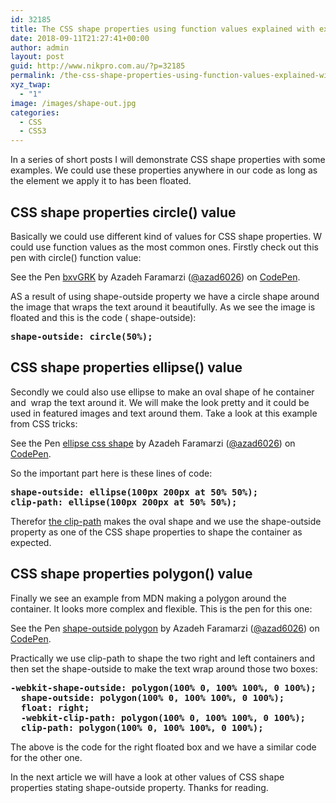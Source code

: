 ```yaml
---
id: 32185
title: The CSS shape properties using function values explained with examples part 1
date: 2018-09-11T21:27:41+00:00
author: admin
layout: post
guid: http://www.nikpro.com.au/?p=32185
permalink: /the-css-shape-properties-using-function-values-explained-with-examples-part-1/
xyz_twap:
  - "1"
image: /images/shape-out.jpg
categories:
  - CSS
  - CSS3
---
```

In a series of short posts I will demonstrate CSS shape properties with some examples. We could use these properties anywhere in our code as long as the element we apply it to has been floated.

## CSS shape properties circle() value

Basically we could use different kind of values for CSS shape properties. W could use function values as the most common ones. Firstly check out this pen with circle() function value:

<p data-height="265" data-theme-id="0" data-slug-hash="bxvGRK" data-default-tab="html,result" data-user="azad6026" data-pen-title="bxvGRK" class="codepen">
  See the Pen <a href="https://codepen.io/azad6026/pen/bxvGRK/">bxvGRK</a> by Azadeh Faramarzi (<a href="https://codepen.io/azad6026">@azad6026</a>) on <a href="https://codepen.io">CodePen</a>.
</p>

AS a result of using shape-outside property we have a circle shape around the image that wraps the text around it beautifully. As we see the image is floated and this is the code ( shape-outside):

<pre class="wp-block-preformatted"><strong>shape-outside: circle(50%);</strong></pre>

## CSS shape properties ellipse() value

Secondly we could also use ellipse to make an oval shape of he container and  wrap the text around it. We will make the look pretty and it could be used in featured images and text around them. Take a look at this example from CSS tricks:

<p data-height="400" data-theme-id="0" data-slug-hash="aaYzNJ" data-default-tab="html,result" data-user="azad6026" data-pen-title="ellipse css shape" class="codepen">
  See the Pen <a href="https://codepen.io/azad6026/pen/aaYzNJ/">ellipse css shape</a> by Azadeh Faramarzi (<a href="https://codepen.io/azad6026">@azad6026</a>) on <a href="https://codepen.io">CodePen</a>.
</p>

So the important part here is these lines of code:

<pre class="wp-block-preformatted"><strong>shape-outside: ellipse(100px 200px at 50% 50%);</strong><br /><strong>clip-path: ellipse(100px 200px at 50% 50%);</strong></pre>

Therefor [the clip-path](http://www.nikpro.com.au/css-clip-path-property-basic-concept-explained-with-examples/) makes the oval shape and we use the shape-outside property as one of the CSS shape properties to shape the container as expected.

## CSS shape properties polygon() value

Finally we see an example from MDN making a polygon around the container. It looks more complex and flexible. This is the pen for this one:

<p data-height="265" data-theme-id="0" data-slug-hash="ZMxYJp" data-default-tab="css,result" data-user="azad6026" data-pen-title="shape-outside polygon" class="codepen">
  See the Pen <a href="https://codepen.io/azad6026/pen/ZMxYJp/">shape-outside polygon</a> by Azadeh Faramarzi (<a href="https://codepen.io/azad6026">@azad6026</a>) on <a href="https://codepen.io">CodePen</a>.
</p>

Practically we use clip-path to shape the two right and left containers and then set the shape-outside to make the text wrap around those two boxes:

<pre class="wp-block-preformatted"><strong>-webkit-shape-outside: polygon(100% 0, 100% 100%, 0 100%);
  shape-outside: polygon(100% 0, 100% 100%, 0 100%);
  float: right;
  -webkit-clip-path: polygon(100% 0, 100% 100%, 0 100%);
  clip-path: polygon(100% 0, 100% 100%, 0 100%);</strong><br /></pre>

The above is the code for the right floated box and we have a similar code for the other one.

In the next article we will have a look at other values of CSS shape properties stating shape-outside property. Thanks for reading.